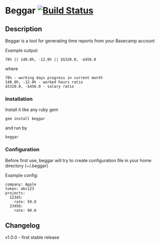 # Beggar [![Build Status](https://secure.travis-ci.org/bkzl/beggar.png)](http://travis-ci.org/bkzl/beggar)

## Description

Beggar is a tool for generating time reports from your Basecamp account

Example output:

    78% || 140.0h, -12.0h || $5320.0, -$456.0

where

    78% - working days progress in current month
    140.0h, -12.0h - worked hours ratio
    $5320.0, -$456.0 - salary ratio

### Installation

Install it like any ruby gem

    gem install beggar

and run by

    beggar

### Configuration

Before first use, beggar will try to create configuration file in your home directory (~/.beggar)

Example config:

    company: Apple
    token: abc123
    projects:
      12345:
        rate: 50.0
      23456:
        rate: 90.0

## Changelog
  v1.0.0 - first stable release

